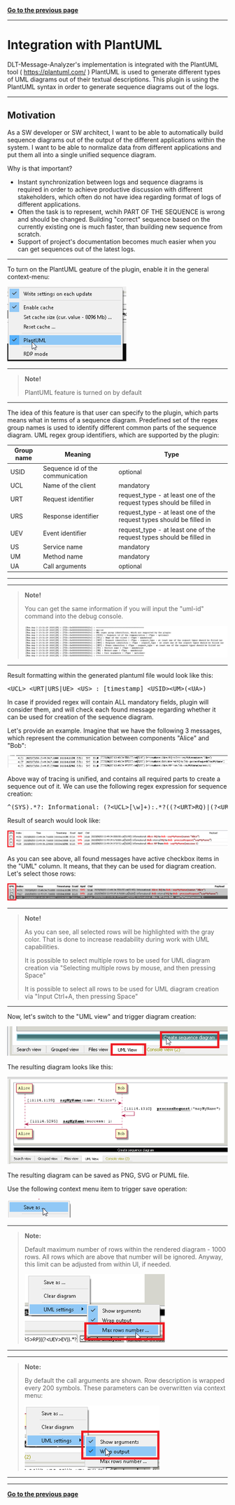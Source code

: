 [**Go to the previous page**](../../README.md)

----

# Integration with PlantUML

DLT-Message-Analyzer's implementation is integrated with the PlantUML tool ( https://plantuml.com/ )
PlantUML is used to generate different types of UML diagrams out of their textual descriptions.
This plugin is using the PlantUML syntax in order to generate sequence diagrams out of the logs.

----

## Motivation

As a SW developer or SW architect, I want to be able to automatically build sequence diagrams out of the output of the different applications within the system. 
I want to be able to normalize data from different applications and put them all into a single unified sequence diagram.

Why is that important?
- Instant synchronization between logs and sequence diagrams is required in order to achieve productive discussion with different stakeholders, which often do not have idea regarding format of logs of different applications.
- Often the task is to represent, wchih PART OF THE SEQUENCE is wrong and should be changed. Building "correct" sequence based on the currently existing one is much faster, than building new sequence from scratch.
- Support of project's documentation becomes much easier when you can get sequences out of the latest logs. 

----

To turn on the PlantUML geature of the plugin, enable it in the general context-menu:

![Screenshot of PlantUML context menu item](./plant_uml_turn_on_feature.png)

----
> **Note!**
>
> PlantUML feature is turned on by default
----

The idea of this feature is that user can specify to the plugin, which parts means what in terms of a sequence diagram.
Predefined set of the regex group names is used to identify different common parts of the sequence diagram.
UML regex group identifiers, which are supported by the plugin:

| Group name | Meaning | Type |
| ------------- | ------------- | ------------- |
| USID | Sequence id of the communication | optional |
| UCL | Name of the client | mandatory |
| URT | Request identifier | request_type - at least one of the request types should be filled in |
| URS | Response identifier | request_type - at least one of the request types should be filled in |
| UEV | Event identifier | request_type - at least one of the request types should be filled in |
| US | Service name | mandatory |
| UM | Method name | mandatory |
| UA | Call arguments | optional |

----

----
> **Note!**
>
> You can get the same information if you will input the "uml-id" command into the debug console.
>
> ![Screenshot of the result of uml-id debug consolce's command execution](./plant_uml_uml_id_help.png)
----

Result formatting within the generated plantuml file would look like this:
<pre>&lt;UCL&gt; &lt;URT|URS|UE&gt; &lt;US&gt; : [timestamp] &lt;USID&gt;&lt;UM&gt;(&lt;UA&gt;)</pre>

In case if provided regex will contain ALL mandatory fields, plugin will consider them, and will check each found message regarding whether it can be used for creation of the sequence diagram.

Let's provide an example.
Imagine that we have the following 3 messages, which represent the communication between components "Alice" and "Bob":

![Screenshot of messages between Alice and Bob components](./plant_uml_alice_bob_messages.png)

Above way of tracing is unified, and contains all required parts to create a sequence out of it. 
We can use the following regex expression for sequence creation:
<pre>^(SYS).*?: Informational: (?&lt;UCL&gt;[\w]+):.*?((?&lt;URT&gt;RQ)|(?&lt;URS&gt;RP)|(?&lt;UEV&gt;EV)).*?(to|from) (?&lt;US&gt;[\w]+) - (?&lt;UM&gt;.*?)\((?&lt;UA&gt;.*?)\)</pre>

Result of search would look like:

![Screenshot of the result, which contains UML items](./plant_uml_search_result.png)

As you can see above, all found messages have active checkbox items in the "UML" column.
It means, that they can be used for diagram creation.
Let's select those rows:

![Screenshot of the result with selected UML items](./plant_uml_search_result_selected_UML_items.png)

----
> **Note!**
>
> As you can see, all selected rows will be highlighted with the gray color. That is done to increase readability during work with UML capabilities.
> 
> It is possible to select multiple rows to be used for UML diagram creation via "Selecting multiple rows by mouse, and then pressing Space"
> 
> It is possible to select all rows to be used for UML diagram creation via "Input Ctrl+A, then pressing Space"
----

Now, let's switch to the "UML view" and trigger diagram creation:

![Screenshot of triggering creation of UML sequence diagram](./plant_uml_trigger_creation_of_diagram.png)

The resulting diagram looks like this:

![Screenshot of the created UML sequences diagram](./plant_uml_alice_bob_diagram.png)

The resulting diagram can be saved as PNG, SVG or PUML file.

Use the following context menu item to trigger save operation:

![Screenshot of "Save as ..." context menu item](./plant_uml_save_diagram.png)

----
> **Note:**
>
> Default maximum number of rows within the rendered diagram - 1000 rows. All rows which are above that number will be ignored. Anyway, this limit can be adjusted from within UI, if needed.
> 
> ![Screenshot of "Max rows number ..." context menu item](./plant_uml_max_row_number.png)
----

----
> **Note:**
>
> By default the call arguments are shown. Row description is wrapped every 200 symbols.
> These parameters can be overwritten via context menu:
> 
> ![Screenshot of other UML parameters](./plant_uml_other_settings.png)
----

----

[**Go to the previous page**](../../README.md)